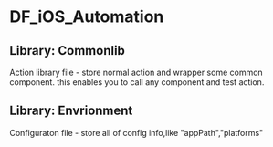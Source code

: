 # DF_iOS_Automation

## Library: Commonlib
Action library file -  store normal action and wrapper some common component. this enables you to call any component and test action.

## Library: Envrionment
Configuraton file - store all of config info,like "appPath","platforms" 

